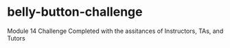# belly-button-challenge
Module 14 Challenge
Completed with the assitances of Instructors, TAs, and Tutors

